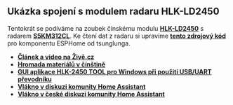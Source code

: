 ## Ukázka spojení s modulem radaru HLK-LD2450
Tentokrát se podíváme na zoubek čínskému modulu **[HLK-LD2450](en.hlktech.com/index.php?id=1157&cateid=755)** s radarem **[S5KM312CL](www.iclegend.com/en/product/list/S5KM312CL/¨)**. Ke čtení dat z radaru si upravíme **[tento zdrojový kód](https://github.com/tsunglung/esphome-ld2450/tree/master)** pro komponentu ESPHome od tsunglunga.

 - **[Článek a video na Živě.cz](https://www.zive.cz/clanky/programovani-elektroniky-cinsky-radar-na-lidi-za-tri-stovky-hlk-ld2450/sc-3-a-224831/default.aspx)**
 - **[Hromada materiálů v čínštině](https://h.hlktech.com/Mobile/download/fdetail/239.html)**
 - **[GUI aplikace HLK-2450 TOOL pro Windows při použití USB/UART převodníku](https://h.hlktech.com/Mobile/download/fdetail/239.html)**
 - **[Vlákno v diskuzi komunity Home Assistant](https://community.home-assistant.io/t/hlk-ld2450-initial-experiments-to-connect-to-homeassistant/578878)**
 - **[Vlákno v české diskuzi komunity Home Assistant](https://www.homeassistant-cz.cz/viewtopic.php?p=10816)**
   
